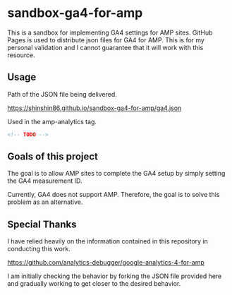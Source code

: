 # sandbox-ga4-for-amp
This is a sandbox for implementing GA4 settings for AMP sites.
GitHub Pages is used to distribute json files for GA4 for AMP.
This is for my personal validation and I cannot guarantee that it will work with this resource.

## Usage

Path of the JSON file being delivered.

https://shinshin86.github.io/sandbox-ga4-for-amp/ga4.json

Used in the amp-analytics tag.

```html
<!-- TODO -->
```

## Goals of this project

The goal is to allow AMP sites to complete the GA4 setup by simply setting the GA4 measurement ID.

Currently, GA4 does not support AMP. Therefore, the goal is to solve this problem as an alternative.


## Special Thanks
I have relied heavily on the information contained in this repository in conducting this work.

https://github.com/analytics-debugger/google-analytics-4-for-amp

I am initially checking the behavior by forking the JSON file provided here and gradually working to get closer to the desired behavior.